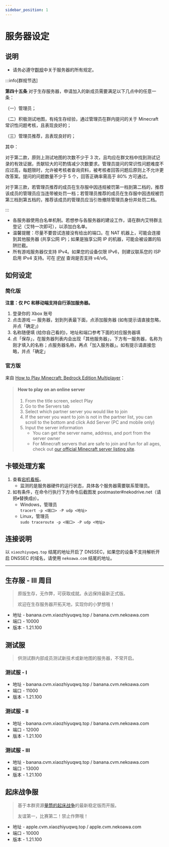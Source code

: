 ```yaml
---
sidebar_position: 1
---
```


# 服务器设定

## 说明

- 请务必遵守[群规](../rules/rules_main_text)中关于服务器的所有规定。

:::info[群规节选]

**第四十五条** 对于生存服务器，申请加入的新成员需要满足以下几点中的任意一条：

（一）管理员；

（二）积极测试地图，有纯生存经验，通过管理员在群内提问的关于 Minecraft 常识性问题考核，且表现良好的；

（三）管理员推荐，且表现良好的；

其中：

对于第二款，原则上测试地图的次数不少于 3 次，且均应在群文档中找到测试记录的有效证据，贡献较大的可酌情减少次数要求。管理员提问的常识性问题难度不应过高，每题限时，允许被考核者查询资料，被考核者回答问题后原则上不允许更改答案。提问的问题数量不少于 5 个，回答正确率需高于 80% 方可通过。

对于第三款，若管理员推荐的成员在生存服中因违规被罚第一档到第二档的，推荐该成员的管理员应当连带被处罚一档；若管理员推荐的成员在生存服中因违规被罚第三档到第五档的，推荐该成员的管理员应当引咎撤除管理员身份并处罚二档。

:::

- 各服务器使用白名单机制。若想参与各服务器的建设工作，请在群内艾特群主登记（艾特一次即可），以添加白名单。
- 温馨提醒：尽量不要尝试连接没有给出的端口。在 NAT 机器上，可能会连接到其他服务器 (共享公网 IP)；如果是独享公网 IP 的机器，可能会被设置的陷阱拦截。
- 所有游戏服务器仅支持 IPv4。如果您的设备仅限 IPv6，则建议联系您的 ISP 启用 IPv4 支持。可在 [IPW](https://ipw.cn/) 查询是否支持 v4/v6。

## 如何设定

### 简化版

**注意：仅 PC 和移动端支持自行添加服务器。**

1. 登录你的 Xbox 账号
2. 点击游戏 — 服务器，划到列表最下面，点添加服务器 (如有提示请直接忽略，并点「确定」)
3. 名称随便填 (给你自己看的)，地址和端口参考下面的对应服务器填
4. 点「保存」，在服务器列表内会出现「其他服务器」，下方有一服务器，名称为刚才填入的名称；点服务器名称，再点「加入服务器」。如有提示请直接忽略，并点「确定」

### 官方版

来自 [How to Play Minecraft: Bedrock Edition Multiplayer](https://help.minecraft.net/hc/en-us/articles/4410316619533-How-to-Play-Minecraft-Bedrock-Edition-Multiplayer)：

> #### How to play on an online server
>
> 1. From the title screen, select Play
> 2. Go to the Servers tab
> 3. Select which partner server you would like to join
> 4. If the server you want to join is not in the partner list, you can scroll to the bottom and click Add Server (PC and mobile only)
> 5. Input the server information
>    - You can get the server name, address, and port from the server owner
>    - For Minecraft servers that are safe to join and fun for all ages, check out [our official Minecraft server listing site](https://findmcserver.com/).

## 卡顿处理方案

1. 查看[宕机看板](https://status.nekoawa.com/)。
   - 监测的是服务器硬件的运行状态，具体各个服务器需要联系管理员。
2. 如有条件，在命令行执行下方命令后截图发 postmaster#nekodrive.net（请把`#`替换成`@`）。
   - Windows，管理员  
     `tracert -p <端口> -P udp <地址>`
   - Linux，管理员  
     `sudo traceroute -p <端口> -P udp <地址>`

## 连接说明

以 `xiaozhiyuqwq.top` 结尾的地址开启了 DNSSEC，如果您的设备不支持解析开启 DNSSEC 的域名，请使用 `nekoawa.com` 结尾的地址。

---

## 生存服 - III 周目

> 原版生存，无作弊，可获取成就。永远保持最新正式版。
>
> 欢迎在生存服务器开拓天地，实现你的小梦想哦！

- 地址 - banana.cvm.xiaozhiyuqwq.top / banana.cvm.nekoawa.com
- 端口 - 10000
- 版本 - 1.21.100

## 测试服

> 供测试群内部成员测试新技术或新地图的服务器，不常开启。

### 测试服 - I

- 地址 - banana.cvm.xiaozhiyuqwq.top / banana.cvm.nekoawa.com
- 端口 - 11000
- 版本 - 1.21.100

### 测试服 - II

- 地址 - banana.cvm.xiaozhiyuqwq.top / banana.cvm.nekoawa.com
- 端口 - 12000
- 版本 - 1.21.100

### 测试服 - III

- 地址 - banana.cvm.xiaozhiyuqwq.top / banana.cvm.nekoawa.com
- 端口 - 13000
- 版本 - 1.21.100

## 起床战争服

> 基于本群资源[量筒的起床战争](../resources/developing/bedwars/homepage)的最新稳定版而开服。
>
> 友谊第一，比赛第二！禁止作弊哦！

- 地址 - apple.cvm.xiaozhiyuqwq.top / apple.cvm.nekoawa.com
- 端口 - 10000
- 版本 - 1.21.100
